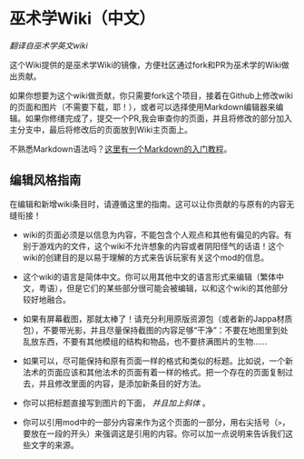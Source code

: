 # 巫术学Wiki（中文） 
_翻译自巫术学英文wiki_  

这个Wiki提供的是巫术学Wiki的镜像，方便社区通过fork和PR为巫术学的Wiki做出贡献。  

如果你想要为这个wiki做贡献，你只需要fork这个项目，接着在Github上修改wiki的页面和图片（不需要下载，耶！），或者可以选择使用Markdown编辑器来编辑。如果你修缮完成了，提交一个PR,我会审查你的页面，并且将修改的部分加入主分支中，最后将修改后的页面放到Wiki主页面上。  
 
不熟悉Markdown语法吗？[这里有一个Markdown的入门教程](https://github.com/adam-p/markdown-here/wiki/Markdown-Cheatsheet)。   

## 编辑风格指南

在编辑和新增wiki条目时，请遵循这里的指南。这可以让你贡献的与原有的内容无缝衔接！  

- wiki的页面必须是以信息为内容，不能包含个人观点和其他有偏见的内容。有别于游戏内的文件，这个wiki不允许想象的内容或者阴阳怪气的话语！这个wiki的创建目的是以易于理解的方式来告诉玩家有关这个mod的信息。  

- 这个wiki的语言是简体中文。你可以用其他中文的语言形式来编辑（繁体中文，粤语），但是它们的某些部分很可能会被编辑，以和这个wiki的其他部分较好地融合。  

- 如果有屏幕截图，那就太棒了！请充分利用原版资源包（或者新的Jappa材质包），不要带光影，并且尽量保持截图的内容足够“干净”：不要在地图里到处乱放东西，不要有其他模组的结构和物品，也不要挤满图片的生物……  

- 如果可以，尽可能保持和原有页面一样的格式和类似的标题。比如说，一个新法术的页面应该和其他法术的页面有着一样的格式。把一个存在的页面复制过去，并且修改里面的内容，是添加新条目的好方法。  

- 你可以把标题直接写到图片的下面， _并且加上斜体_ 。

- 你可以引用mod中的一部分内容来作为这个页面的一部分，用右尖括号（`>`，要放在一段的开头）来强调这是引用的内容。你可以加一点说明来告诉我们这些文字的来源。
